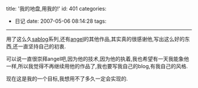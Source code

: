 title: '我的地盘,用我的!'
id: 401
categories:
  - 日记
date: 2007-05-06 08:14:28
tags:
---

用了这么久[sablog](http://www.sablog.net)系列,还有[angel](http://www.4ngel.net)的其他作品,其实真的很感谢他,写出这么好的东西,还一直坚持自己的初衷.

可以说一直很崇拜angel吧,因为他的技术,因为他的执着,我也希望有一天我能象他一样,所以我觉得不再继续用他的作品了,我也要写我自己的blog,有我自己的风格.

现在这是我的一个目标,我想用不了多久一定会实现的.